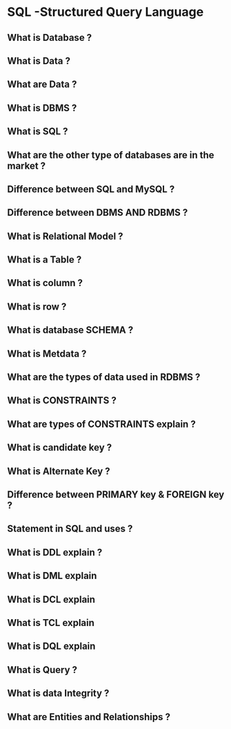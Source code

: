 # SQL -Structured Query Language

## What is Database ?
## What is Data ?
## What are Data ?
## What is DBMS ?
## What is SQL ?
## What are the other type of databases are in the market ?
## Difference between SQL and MySQL ?
## Difference between DBMS AND RDBMS ?
## What is Relational Model ?
## What is a Table ? 
## What is column ?
## What is row ?
## What is database SCHEMA ?
## What is Metdata ?
## What are the types of data used in RDBMS ?
## What is CONSTRAINTS ?
## What are types of CONSTRAINTS explain ?
## What is candidate key ?
## What is Alternate Key ?
## Difference between PRIMARY key & FOREIGN key ?
## Statement in SQL  and uses ?
## What is DDL explain ?
## What is DML explain
## What is DCL explain
## What is TCL explain
## What is DQL explain
## What is Query ?
## What is data Integrity ?
## What are Entities and Relationships ?
